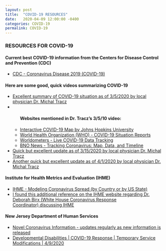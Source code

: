 ```yaml
---
layout: post
title:  "COVID-19 RESOURCES"
date:   2020-04-09 12:00:00 -0400
categories: COVID-19
permalink: COVID-19
---
```


<div class="post-header">
  <h3>RESOURCES FOR COVID-19</h3>
</div>

<div class="post-container">

  <h4>Current best COVID-19 information from the Centers for Disease Control and Prevention (CDC)</h4>
  <ul>
    <li><a href="https://www.cdc.gov/coronavirus/2019-ncov/index.html">CDC - Coronavirus Disease 2019 (COVID-19)</a></li>
  </ul>

  <h4>Here are some good, quick videos summarizing COVID-19</h4>

  <ul>
    <li><a href="https://www.youtube.com/watch?v=LH-8zhCgxtQ">Excellent summary of COVID-19 situation as of 3/5/2020 by local physician Dr. Michal Tracz</a></li>
    <li>
      <ul class="sublist">
        <h4>Websites mentioned in Dr. Tracz’s 3/5/10 video:</h4>
        <li><a href="https://coronavirus.jhu.edu/map.html">Interactive COVID-19 Map by Johns Hopkins University</a></li>
        <li><a href="https://www.who.int/emergencies/diseases/novel-coronavirus-2019/situation-reports">World Health Organization (WHO) - COVID-19 Situation Reports</a></li>
        <li><a href="https://www.worldometers.info/coronavirus">Worldometers - Live COVID-19 Data Tracking</a></li>
        <li><a href="https://bnonews.com/index.php/2020/04/the-latest-coronavirus-cases">BNO News - Tracking Coronavirus: Map, Data, and Timeline</a></li>
      </ul>
    </li>
    <li><a href="https://www.youtube.com/watch?v=NiwdyYnUgZM">Quick but excellent update as of 3/15/2020 by local physician Dr. Michal Tracz</a></li>
    <li><a href="https://youtu.be/f6vtGrJLxX0">Another quick but excellent update as of 4/1/2020 by local physician Dr. Michal Tracz</a></li>
  </ul>

  <h4>Institute for Health Metrics and Evaluation (IHME)</h4>
  <ul>
    <li><a href="https://covid19.healthdata.org/projections">IHME - Modeling Coronavirus Spread (by Country or by US State)</a></li>
    <li><a href="http://www.healthdata.org/acting-data/our-covid-19-forecasting-model-otherwise-known-chris-murray-model">I found this additional reference on the IHME website regarding Dr. Deborah Birx (White House Coronavirus Response Coordinator) discussing IHME</a></li>
  </ul>

  <h4>New Jersey Department of Human Services</h4>

  <ul>
    <li><a href="https://nj.gov/humanservices/coronavirus.html">Novel Coronavirus Information - updates regularly as new information is released</a></li>
    <li><a href="https://www.nj.gov/humanservices/ddd/documents/covid19-temporary-service-modifications.pdf">Developmental Disabilities | COVID-19 Response | Temporary Service Modifications | 4/9/2020</a></li>
  </ul>

</div>
